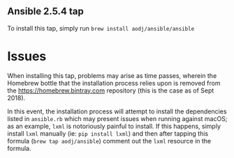 Ansible 2.5.4 tap
-----------------
To install this tap, simply run `brew install aodj/ansible/ansible`

Issues
======
When installing this tap, problems may arise as time passes, wherein the Homebrew bottle that the installation process relies upon is removed from the https://homebrew.bintray.com repository (this is the case as of Sept 2018).

In this event, the installation process will attempt to install the dependencies listed in `ansible.rb` which may present issues when running against macOS; as an example, `lxml` is notoriously painful to install. If this happens, simply install `lxml` manually (ie: `pip install lxml`) and then after tapping this formula (`brew tap aodj/ansible`) comment out the `lxml` resource in the formula.